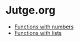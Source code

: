 # Jutge.org

- [Functions with numbers](https://jutge.org/problems/P77907_en)
- [Functions with lists](https://jutge.org/problems/P25054_en)
